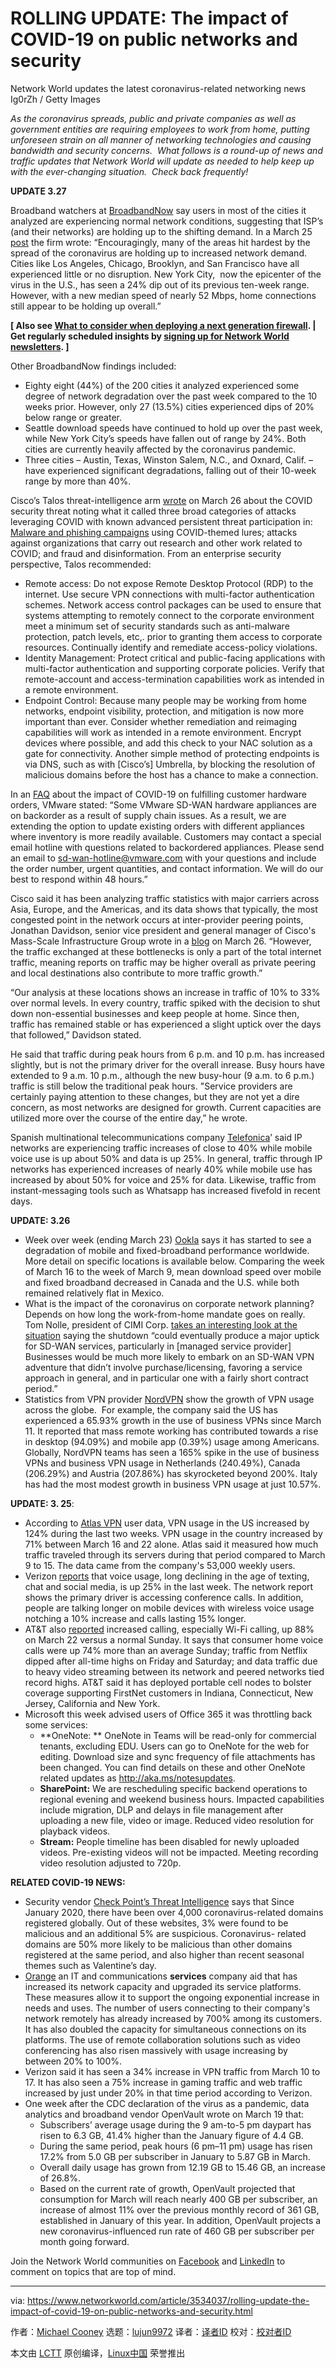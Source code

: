 [#]: collector: (lujun9972)
[#]: translator: ( )
[#]: reviewer: ( )
[#]: publisher: ( )
[#]: url: ( )
[#]: subject: (ROLLING UPDATE: The impact of COVID-19 on public networks and security)
[#]: via: (https://www.networkworld.com/article/3534037/rolling-update-the-impact-of-covid-19-on-public-networks-and-security.html)
[#]: author: (Michael Cooney https://www.networkworld.com/author/Michael-Cooney/)

ROLLING UPDATE: The impact of COVID-19 on public networks and security
======
Network World updates the latest coronavirus-related networking news
Ig0rZh / Getty Images

_As the coronavirus spreads, public and private companies as well as government entities are requiring employees to work from home, putting unforeseen strain on all manner of networking technologies and causing bandwidth and security concerns.  What follows is a round-up of news and traffic updates that Network World will update as needed to help keep up with the ever-changing situation.  Check back frequently!_

**UPDATE 3.27**

Broadband watchers at [BroadbandNow][1] say users in most of the cities it analyzed are experiencing normal network conditions, suggesting that ISP’s (and their networks) are holding up to the shifting demand. In a March 25 [post][2] the firm wrote: “Encouragingly, many of the areas hit hardest by the spread of the coronavirus are holding up to increased network demand. Cities like Los Angeles, Chicago, Brooklyn, and San Francisco have all experienced little or no disruption. New York City,  now the epicenter of the virus in the U.S., has seen a 24% dip out of its previous ten-week range. However, with a new median speed of nearly 52 Mbps, home connections still appear to be holding up overall.”

**[ Also see [What to consider when deploying a next generation firewall][3]. | Get regularly scheduled insights by [signing up for Network World newsletters][4]. ]**

Other BroadbandNow findings included:

  * Eighty eight (44%) of the 200 cities it analyzed experienced some degree of network degradation over the past week compared to the 10 weeks prior. However, only 27 (13.5%) cities experienced dips of 20% below range or greater.
  * Seattle download speeds have continued to hold up over the past week, while New York City’s speeds have fallen out of range by 24%. Both cities are currently heavily affected by the coronavirus pandemic.
  * Three cities – Austin, Texas, Winston Salem, N.C., and Oxnard, Calif. – have experienced significant degradations, falling out of their 10-week range by more than 40%.



Cisco’s Talos threat-intelligence arm [wrote][5] on March 26 about the COVID security threat noting what it called three broad categories of attacks leveraging COVID with known advanced persistent threat participation in: [Malware and phishing campaigns][6] using COVID-themed lures; attacks against organizations that carry out research and other work related to COVID; and fraud and disinformation. From an enterprise security perspective, Talos recommended:

  * Remote access: Do not expose Remote Desktop Protocol (RDP) to the internet. Use secure VPN connections with multi-factor authentication schemes. Network access control packages can be used to ensure that systems attempting to remotely connect to the corporate environment meet a minimum set of security standards such as anti-malware protection, patch levels, etc,. prior to granting them access to corporate resources. Continually identify and remediate access-policy violations.
  * Identity Management: Protect critical and public-facing applications with multi-factor authentication and supporting corporate policies. Verify that remote-account and access-termination capabilities work as intended in a remote environment.
  * Endpoint Control: Because many people may be working from home networks, endpoint visibility, protection, and mitigation is now more important than ever. Consider whether remediation and reimaging capabilities will work as intended in a remote environment. Encrypt devices where possible, and add this check to your NAC solution as a gate for connectivity. Another simple method of protecting endpoints is via DNS, such as with [Cisco’s] Umbrella, by blocking the resolution of malicious domains before the host has a chance to make a connection.



In an [FAQ][7] about the impact of COVID-19 on fulfilling customer hardware orders, VMware stated: “Some VMware SD-WAN hardware appliances are on backorder as a result of supply chain issues. As a result, we are extending the option to update existing orders with different appliances where inventory is more readily available. Customers may contact a special email hotline with questions related to backordered appliances. Please send an email to [sd-wan-hotline@vmware.com][8] with your questions and include the order number, urgent quantities, and contact information. We will do our best to respond within 48 hours.”

Cisco said it has been analyzing traffic statistics with major carriers across Asia, Europe, and the Americas, and its data shows that typically, the most congested point in the network occurs at inter-provider peering points, Jonathan Davidson, senior vice president and general manager of Cisco's Mass-Scale Infrastructure Group wrote in a [blog][9] on March 26. “However, the traffic exchanged at these bottlenecks is only a part of the total internet traffic, meaning reports on traffic may be higher overall as private peering and local destinations also contribute to more traffic growth.”

[][10]

“Our analysis at these locations shows an increase in traffic of 10% to 33% over normal levels. In every country, traffic spiked with the decision to shut down non-essential businesses and keep people at home. Since then, traffic has remained stable or has experienced a slight uptick over the days that followed,” Davidson stated.

He said that traffic during peak hours from 6 p.m. and 10 p.m. has increased slightly, but is not the primary driver for the overall inrease. Busy hours have extended to 9 a.m. 10 p.m., although the new busy-hour (9 a.m. to 6 p.m.) traffic is still below the traditional peak hours. "Service providers are certainly paying attention to these changes, but they are not yet a dire concern, as most networks are designed for growth. Current capacities are utilized more over the course of the entire day,” he wrote.

Spanish multinational telecommunications company [Telefonica][11]’ said IP networks are experiencing traffic increases of close to 40% while mobile voice use is up about 50% and data is up 25%. In general, traffic through IP networks has experienced increases of nearly 40% while mobile use has increased by about 50% for voice and 25% for data. Likewise, traffic from instant-messaging tools such as Whatsapp has increased fivefold in recent days.

**UPDATE: 3.26**

  * Week over week (ending March 23) [Ookla][12] says it has started to see a degradation of mobile and fixed-broadband performance worldwide. More detail on specific locations is available below. Comparing the week of March 16 to the week of March 9, mean download speed over mobile and fixed broadband decreased in Canada and the U.S. while both remained relatively flat in Mexico.
  * What is the impact of the coronavirus on corporate network planning? Depends on how long the work-from-home mandate goes on really. Tom Nolle, president of CIMI Corp. [takes an interesting look at the situation][13] saying the shutdown “could eventually produce a major uptick for SD-WAN services, particularly in [managed service provider]    Businesses would be much more likely to embark on an SD-WAN VPN adventure that didn’t involve purchase/licensing, favoring a service approach in general, and in particular one with a fairly short contract period.”
  * Statistics from VPN provider [NordVPN][14] show the growth of VPN usage across the globe.  For example, the company said the US has experienced a 65.93% growth in the use of business VPNs since March 11. It reported that mass remote working has contributed towards a rise in desktop (94.09%) and mobile app (0.39%) usage among Americans. Globally, NordVPN teams has seen a 165% spike in the use of business VPNs and business VPN usage in Netherlands (240.49%), Canada (206.29%) and Austria (207.86%) has skyrocketed beyond 200%. Italy has had the most modest growth in business VPN usage at just 10.57%.



**UPDATE: 3. 25**:

  * According to [Atlas VPN][15] user data, VPN usage in the US increased by 124% during the last two weeks. VPN usage in the country increased by 71% between March 16 and 22 alone. Atlas said it measured how much traffic traveled through its servers during that period compared to March 9 to 15. The data came from the company's 53,000 weekly users.
  * Verizon [reports][16] that voice usage, long declining in the age of texting, chat and social media, is up 25% in the last week. The network report shows the primary driver is accessing conference calls. In addition, people are talking longer on mobile devices with wireless voice usage notching a 10% increase and calls lasting 15% longer. 
  * AT&amp;T also [reported][17] increased calling, especially Wi-Fi calling, up 88% on March 22 versus a normal Sunday. It says that consumer home voice calls were up 74% more than an average Sunday; traffic from Netflix dipped after all-time highs on Friday and Saturday; and data traffic due to heavy video streaming between its network and peered networks tied record highs. AT&amp;T said it has deployed portable cell nodes to bolster coverage supporting FirstNet customers in Indiana, Connecticut, New Jersey, California and New York.
  * Microsoft this week advised users of Office 365 it was throttling back some services:
    * **OneNote: ** OneNote in Teams will be read-only for commercial tenants, excluding EDU. Users can go to OneNote for the web for editing. Download size and sync frequency of file attachments has been changed. You can find details on these and other OneNote related updates as <http://aka.ms/notesupdates>.
    * **SharePoint:** We are rescheduling specific backend operations to regional evening and weekend business hours. Impacted capabilities include migration, DLP and delays in file management after uploading a new file, video or image. Reduced video resolution for playback videos.
    * **Stream:** People timeline has been disabled for newly uploaded videos. Pre-existing videos will not be impacted. Meeting recording video resolution adjusted to 720p.



**RELATED COVID-19 NEWS:**

  * Security vendor [Check Point’s Threat Intelligence][18] says that Since January 2020, there have been over 4,000 coronavirus-related domains registered globally. Out of these websites, 3% were found to be malicious and an additional 5% are suspicious. Coronavirus- related domains are 50% more likely to be malicious than other domains registered at the same period, and also higher than recent seasonal themes such as Valentine’s day.
  * [Orange][19] an IT and communications **services** company aid that has increased its network capacity and upgraded its service platforms. These measures allow it to support the ongoing exponential increase in needs and uses. The number of users connecting to their company's network remotely has already increased by 700% among its customers. It has also doubled the capacity for simultaneous connections on its platforms. The use of remote collaboration solutions such as video conferencing has also risen massively with usage increasing by between 20% to 100%.
  * Verizon said it has seen a 34% increase in VPN traffic from March 10 to 17. It has also seen a 75% increase in gaming traffic and web traffic increased by just under 20% in that time period according to Verizon.
  * One week after the CDC declaration of the virus as a pandemic, data analytics and broadband vendor OpenVault wrote on March 19 that:
    * Subscribers’ average usage during the 9 am-to-5 pm daypart has risen to 6.3 GB, 41.4% higher than the January figure of 4.4 GB. 
    * During the same period, peak hours (6 pm–11 pm) usage has risen 17.2% from 5.0 GB per subscriber in January to 5.87 GB in March. 
    * Overall daily usage has grown from 12.19 GB to 15.46 GB, an increase of 26.8%.
    * Based on the current rate of growth, OpenVault projected that consumption for March will reach nearly 400 GB per subscriber, an increase of almost 11% over the previous monthly record of 361 GB, established in January of this year. In addition, OpenVault projects a new coronavirus-influenced run rate of 460 GB per subscriber per month going forward.



Join the Network World communities on [Facebook][20] and [LinkedIn][21] to comment on topics that are top of mind.

--------------------------------------------------------------------------------

via: https://www.networkworld.com/article/3534037/rolling-update-the-impact-of-covid-19-on-public-networks-and-security.html

作者：[Michael Cooney][a]
选题：[lujun9972][b]
译者：[译者ID](https://github.com/译者ID)
校对：[校对者ID](https://github.com/校对者ID)

本文由 [LCTT](https://github.com/LCTT/TranslateProject) 原创编译，[Linux中国](https://linux.cn/) 荣誉推出

[a]: https://www.networkworld.com/author/Michael-Cooney/
[b]: https://github.com/lujun9972
[1]: https://broadbandnow.com/
[2]: https://broadbandnow.com/report/internet-speed-analysis-march-15th-21st/
[3]: https://www.networkworld.com/article/3236448/lan-wan/what-to-consider-when-deploying-a-next-generation-firewall.html
[4]: https://www.networkworld.com/newsletters/signup.html
[5]: https://blog.talosintelligence.com/2020/03/covid-19-pandemic-threats.html
[6]: https://blog.talosintelligence.com/2020/02/coronavirus-themed-malware.html
[7]: https://www.vmware.com/company/news/updates/vmware-response-covid-19.html?mid=31381&eid=CVMW2000048242496
[8]: mailto:sd-wan-hotline@vmware.com
[9]: https://blogs.cisco.com/news/global-traffic-spikes-no-panic-at-the-cisco
[10]: https://www.networkworld.com/blog/itaas-and-the-corporate-storage-technology/?utm_source=IDG&utm_medium=promotions&utm_campaign=HPE22140&utm_content=sidebar (ITAAS and Corporate Storage Strategy)
[11]: https://www.telefonica.com/en/web/press-office/-/telefonica-announces-measures-related-to-covid-19
[12]: https://downdetector.com/?utm_campaign=Ookla%20Insights%20Blog%20Subscription&utm_source=hs_email&utm_medium=email&utm_content=85202785&_hsenc=p2ANqtz--Nj93d_eQyJpsqxrPJyNPtTiMBWBQU984psLyalw51K61e4d1WODareMF5NWFriHY2Uzw3WF7rF-2vSfH5cR53Jg3K5Q&_hsmi=85202785
[13]: https://blog.cimicorp.com/?p=4068
[14]: https://nordvpnteams.com/
[15]: https://atlasvpn.com/blog/lockdowns-and-panic-leads-to-a-124-surge-in-vpn-usage-in-the-us/
[16]: https://www.verizon.com/about/news/update-verizon-serve-customers-covid-19
[17]: https://about.att.com/pages/COVID-19.html
[18]: https://blog.checkpoint.com/2020/03/05/update-coronavirus-themed-domains-50-more-likely-to-be-malicious-than-other-domains/
[19]: https://www.orange.com/en/Press-Room/press-releases/press-releases-2020/Orange-is-mobilised-to-ensure-continuity-of-service-for-all-customers-in-France-and-around-the-world
[20]: https://www.facebook.com/NetworkWorld/
[21]: https://www.linkedin.com/company/network-world
